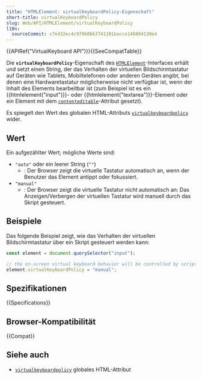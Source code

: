 ```yaml
---
title: "HTMLElement: virtualKeyboardPolicy-Eigenschaft"
short-title: virtualKeyboardPolicy
slug: Web/API/HTMLElement/virtualKeyboardPolicy
l10n:
  sourceCommit: c7e432ec4c970b0b63741101bacce148804138e4
---
```


{{APIRef("VirtualKeyboard API")}}{{SeeCompatTable}}

Die **`virtualKeyboardPolicy`**-Eigenschaft des [`HTMLElement`](/de/docs/Web/API/HTMLElement)-Interfaces erhält und setzt einen String, der das Verhalten der virtuellen Bildschirmtastatur auf Geräten wie Tablets, Mobiltelefonen oder anderen Geräten angibt, bei denen eine Hardwaretastatur möglicherweise nicht verfügbar ist, wenn der Inhalt des Elements bearbeitbar ist (zum Beispiel ist es ein {{htmlelement("input")}}- oder {{htmlelement("textarea")}}-Element oder ein Element mit dem [`contenteditable`](/de/docs/Web/HTML/Global_attributes/contenteditable)-Attribut gesetzt).

Es spiegelt den Wert des globalen HTML-Attributs [`virtualkeyboardpolicy`](/de/docs/Web/HTML/Global_attributes/virtualkeyboardpolicy) wider.

## Wert

Ein aufgezählter Wert; mögliche Werte sind:

- `"auto"` oder ein leerer String (`""`)
  - : Der Browser zeigt die virtuelle Tastatur automatisch an, wenn der Benutzer das Element antippt oder fokussiert.
- `"manual"`
  - : Der Browser zeigt die virtuelle Tastatur nicht automatisch an: Das Anzeigen/Verbergen der virtuellen Tastatur wird manuell durch das Skript gesteuert.

## Beispiele

Das folgende Beispiel zeigt, wie das Verhalten der virtuellen Bildschirmtastatur über ein Skript gesteuert werden kann:

```js
const element = document.querySelector("input");

// the on-screen virtual keyboard behavior will be controlled by script manually
element.virtualKeyboardPolicy = "manual";
```

## Spezifikationen

{{Specifications}}

## Browser-Kompatibilität

{{Compat}}

## Siehe auch

- [`virtualkeyboardpolicy`](/de/docs/Web/HTML/Global_attributes#virtualkeyboardpolicy) globales HTML-Attribut
